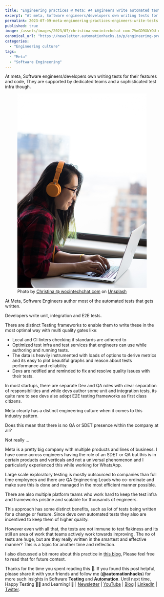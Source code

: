 ```yaml
---
title: "Engineering practices @ Meta: #4 Engineers write automated tests, well mostly! 😉"
excerpt: "At meta, Software engineers/developers own writing tests for their features and code, They are supported by dedicated teams and a sophisticated test infra though"
permalink: 2023-07-09-meta-engineering-practices-engineers-write-tests
published: true
image: /assets/images/2023/07/christina-wocintechchat-com-7VmGD9XkYOU-unsplash.jpg
canonical_url: "https://newsletter.automationhacks.io/p/engineering-practices-meta-4-engineers"
categories:
  - "Engineering culture"
tags:
  - "Meta"
  - "Software Engineering"
---
```


At meta, Software engineers/developers own writing tests for their features and code, They are supported by dedicated teams and a sophisticated test infra though.

<figure class="image">
    <img src="assets/images/2023/07/christina-wocintechchat-com-7VmGD9XkYOU-unsplash.jpg" alt="A female engineer typing code on a laptop wearning headphones">
    <figcaption> Photo by <a href="https://unsplash.com/es/@wocintechchat?utm_source=unsplash&utm_medium=referral&utm_content=creditCopyText">Christina @ wocintechchat.com</a> on <a href="https://unsplash.com/es/@wocintechchat?utm_source=unsplash&utm_medium=referral&utm_content=creditCopyText">Unsplash</a>
    </figcaption>
</figure>

At Meta, Software Engineers author most of the automated tests that gets written.

Developers write unit, integration and E2E tests.

There are distinct Testing frameworks to enable them to write these in the most optimal way with multi quality gates like:

- Local and CI linters checking if standards are adhered to
- Optimized test infra and test services that engineers can use while authoring and running tests.
- The data is heavily instrumented with loads of options to derive metrics and its easy to plot beautiful graphs and reason about tests performance and reliability.
- Devs are notified and reminded to fix and resolve quality issues with their tests.

In most startups, there are separate Dev and QA roles with clear separation of responsibilities and while devs author some unit and integration tests, its quite rare to see devs also adopt E2E testing frameworks as first class citizens.

Meta clearly has a distinct engineering culture when it comes to this industry pattern.

Does this mean that there is no QA or SDET presence within the company at all?

Not really …

Meta is a pretty big company with multiple products and lines of business. I have come across engineers having the role of an SDET or QA but this is in certain products and verticals and not a universal phenomenon and I particularly experienced this while working for WhatsApp.

Large scale exploratory testing is mostly outsourced to companies than full time employees and there are QA Engineering Leads who co-ordinate and make sure this is done and managed in the most efficient manner possible.

There are also multiple platform teams who work hard to keep the test infra and frameworks pristine and scalable for thousands of engineers.

This approach has some distinct benefits, such as lot of tests being written for a change or feature. Since devs own automated tests they also are incentived to keep them of higher quality.

However even with all that, the tests are not immune to test flakiness and its still an area of work that teams actively work towards improving. The no of tests are huge, but are they really written in the smartest and effective manner? This is a topic for another time and reflection.

I also discussed a bit more about this practice in [this blog](https://automationhacks.io/2022-11-10-deep-dive-into-evolution-of-testing-organizations#an-automation-platform-team), Please feel free to read that for future context.

Thanks for the time you spent reading this 🙌. If you found this post helpful, please share it with your friends and follow me (**@automationhacks**) for more such insights in Software **Testing** and **Automation**. Until next time, Happy Testing 🕵🏻 and Learning! 🌱 | [Newsletter](https://newsletter.automationhacks.io/) | [YouTube](https://www.youtube.com/@automationhacks) | [Blog](https://automationhacks.io/) | [LinkedIn](https://www.linkedin.com/in/automationhacks/) | [Twitter](https://twitter.com/automationhacks).
